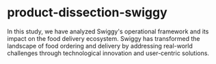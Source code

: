 # product-dissection-swiggy
In this study, we have analyzed Swiggy's operational framework and its impact on the food delivery ecosystem. Swiggy has transformed the landscape of food ordering and delivery by addressing real-world challenges through technological innovation and user-centric solutions. 
